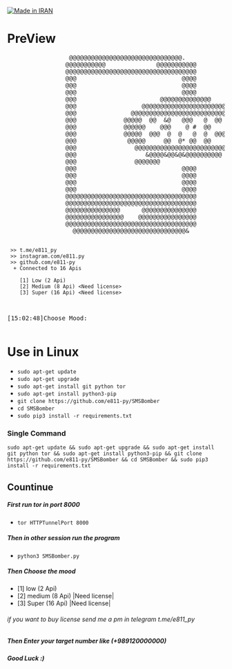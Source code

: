 <p align="left">
<a href="#"><img title="Made in IRAN" src="https://img.shields.io/badge/MADE%20IN-IRAN-green?colorA=%23ff0000&colorB=%23017e40&style=for-the-badge"></a>
</p>
<h1><b>PreView</b></h1>
<pre>                 @@@@@@@@@@@@@@@@@@@@@@@@@@@@@@@.                        
                @@@@@@@@@@@              @@@@@@@@@@@                      
                @@@@@@@@@@@@@@@@@@@@@@@@@@@@@@@@@@@@                      
                @@@                             @@@@                      
                @@@                             @@@@                      
                @@@                             @@@@                      
                @@@                       @@@@@@@@@@@@@@                  
                @@@                  @@@@@@@@@@@@@@@@@@@@@@@@             
                @@@               @@@@@@@@@@@@@@@@@@@@@@@@@@@@@@          
                @@@             @@@@@  @@  &@   @@@   @  @@  @@@@#        
                @@@             @@@@@@    @@@    @ #  @@    @@@@@@        
                @@@             @@@@@  @@@  @  @   @  @  @@@  @@@@        
                @@@              @@@@@     @@  @* @@  @@     @@@@         
                @@@                @@@@@@@@@@@@@@@@@@@@@@@@@@@@           
                @@@                   &@@@@&@@&@&@@@@@@@@@@               
                @@@                @@@@@@@                                
                @@@                             @@@@                      
                @@@                             @@@@                      
                @@@                             @@@@                      
                @@@                             @@@@                      
                @@@@@@@@@@@@@@@@@@@@@@@@@@@@@@@@@@@@                      
                @@@@@@@@@@@@@@@@@@@@@@@@@@@@@@@@@@@@                      
                @@@@@@@@@@@@@@@      @@@@@@@@@@@@@@@                      
                @@@@@@@@@@@@@@@@    @@@@@@@@@@@@@@@@                      
                @@@@@@@@@@@@@@@@@@@@@@@@@@@@@@@@@@@@                      
                  @@@@@@@@@@@@@@@@@@@@@@@@@@@@@@@&  
                        
     >> t.me/e811_py
     >> instagram.com/e811.py
     >> github.com/e811-py
      + Connected to 16 Apis

        [1] Low (2 Api)
        [2] Medium (8 Api) <Need license>
        [3] Super (16 Api) <Need license>


[15:02:48]Choose Mood:</pre>
<p><h1><b>Use in Linux</b></h1></p>
<ul>
  <li><code>sudo apt-get update</code></li>
  <li><code>sudo apt-get upgrade</code></li>
  <li><code>sudo apt-get install git python tor</code></li>
  <li><code>sudo apt-get install python3-pip</code></li>
  <li><code>git clone https://github.com/e811-py/SMSBomber</code></li>
  <li><code>cd SMSBomber</code></li>
  <li><code>sudo pip3 install -r requirements.txt</code></li>
</ul>

<h3>Single Command</h3>
<pre><code>sudo apt-get update && sudo apt-get upgrade && sudo apt-get install git python tor && sudo apt-get install python3-pip && git clone https://github.com/e811-py/SMSBomber && cd SMSBomber && sudo pip3 install -r requirements.txt</code></pre>
<h2>Countinue</h2>
<h5>First run tor in port 8000</h5>
<ul><li><code>tor HTTPTunnelPort 8000</code></li></ul>
<h5>Then in other session run the program</h5>
<ul><li><code>python3 SMSBomber.py</code></li></ul>
<h5>Then Choose the mood</h5>
<ul><li>[1] low (2 Api)</li><li>[2] medium (8 Api) |Need license|</li><li>[3] Super (16 Api) |Need license|</li></ul>
<h6>if you want to buy license send me a pm in telegram t.me/e811_py</h6>
<h5>Then Enter your target number like (+989120000000)</h5>
<h5>Good Luck :)</h5>
